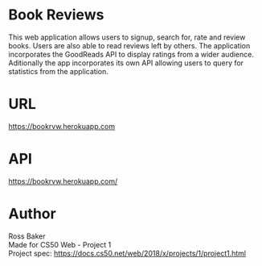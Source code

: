 # Book Reviews
This web application allows users to signup, search for, rate and review books. Users are also able to read reviews left by others. The application incorporates the GoodReads API to display ratings from a wider audience. Aditionally the app incorporates its own API allowing users to query for statistics from the application.

# URL
https://bookrvw.herokuapp.com

# API
https://bookrvw.herokuapp.com/<isbn>

# Author
Ross Baker  
Made for CS50 Web - Project 1  
Project spec: https://docs.cs50.net/web/2018/x/projects/1/project1.html
